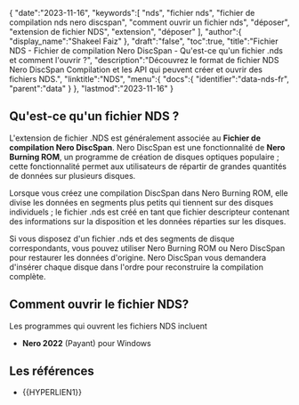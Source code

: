 {
   "date":"2023-11-16",
   "keywords":[
"nds",
"fichier nds",
"fichier de compilation nds nero discspan",
"comment ouvrir un fichier nds",
"déposer",
"extension de fichier NDS",
"extension",
"déposer"
],
   "author":{
      "display_name":"Shakeel Faiz"
},
   "draft":"false",
   "toc":true,
   "title":"Fichier NDS - Fichier de compilation Nero DiscSpan - Qu'est-ce qu'un fichier .nds et comment l'ouvrir ?",
   "description":"Découvrez le format de fichier NDS Nero DiscSpan Compilation et les API qui peuvent créer et ouvrir des fichiers NDS.",
   "linktitle":"NDS",
   "menu":{
      "docs":{
         "identifier":"data-nds-fr",
         "parent":"data"
}
},
   "lastmod":"2023-11-16"
}

## Qu'est-ce qu'un fichier NDS ?

L'extension de fichier .NDS est généralement associée au **Fichier de compilation Nero DiscSpan**. Nero DiscSpan est une fonctionnalité de **Nero Burning ROM**, un programme de création de disques optiques populaire ; cette fonctionnalité permet aux utilisateurs de répartir de grandes quantités de données sur plusieurs disques.

Lorsque vous créez une compilation DiscSpan dans Nero Burning ROM, elle divise les données en segments plus petits qui tiennent sur des disques individuels ; le fichier .nds est créé en tant que fichier descripteur contenant des informations sur la disposition et les données réparties sur les disques.

Si vous disposez d'un fichier .nds et des segments de disque correspondants, vous pouvez utiliser Nero Burning ROM ou Nero DiscSpan pour restaurer les données d'origine. Nero DiscSpan vous demandera d'insérer chaque disque dans l'ordre pour reconstruire la compilation complète.

## Comment ouvrir le fichier NDS?

Les programmes qui ouvrent les fichiers NDS incluent

- **Nero 2022** (Payant) pour Windows

## Les références
- {{HYPERLIEN1}}

